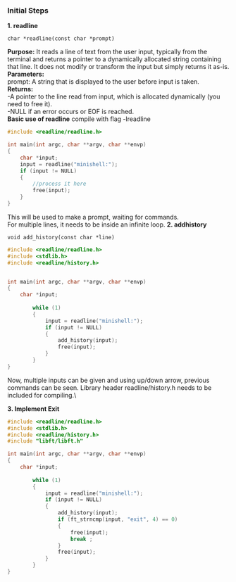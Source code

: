 ### Initial Steps

**1. readline**
```
char *readline(const char *prompt)
```
**Purpose:** It reads a line of text from the user input, typically from the terminal and returns a pointer to a dynamically allocated string containing that line. It does not modify or transform the input but simply returns it as-is.\
**Parameters:**\
prompt: A string that is displayed to the user before input is taken.\
**Returns:**\
-A pointer to the line read from input, which is allocated dynamically (you need to free it).\
-NULL if an error occurs or EOF is reached.\
**Basic use of readline**
compile with flag -lreadline
``` c
#include <readline/readline.h>

int main(int argc, char **argv, char **envp)
{
	char *input;
	input = readline("minishell:");
	if (input != NULL)
	{
		//process it here
		free(input);
	}
}
```
This will be used to make a prompt, waiting for commands.\
For multiple lines, it needs to be inside an infinite loop.
**2. addhistory**
```
void add_history(const char *line)
```
``` c
#include <readline/readline.h>
#include <stdlib.h>
#include <readline/history.h>


int main(int argc, char **argv, char **envp)
{
	char *input;
	
		while (1)
		{
			input = readline("minishell:");
			if (input != NULL)
			{
				add_history(input);
				free(input);
			}	
		}
}
```
Now, multiple inputs can be given and using up/down arrow, previous commands can be seen. Library header readline/history.h needs to be included for compiling.\

**3. Implement Exit**
``` c
#include <readline/readline.h>
#include <stdlib.h>
#include <readline/history.h>
#include "libft/libft.h"

int main(int argc, char **argv, char **envp)
{
	char *input;
	
		while (1)
		{
			input = readline("minishell:");
			if (input != NULL)
			{
				add_history(input);
				if (ft_strncmp(input, "exit", 4) == 0)
				{
					free(input);
					break ;
				}
				free(input);
			}	
		}
}
```

